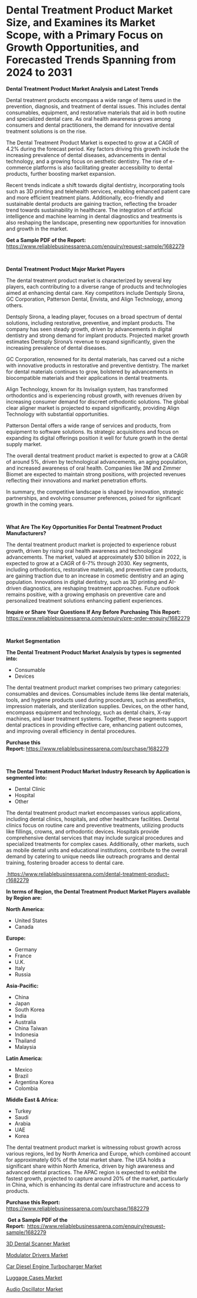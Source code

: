 <p><h1>Dental Treatment Product Market Size, and Examines its Market Scope, with a Primary Focus on Growth Opportunities, and Forecasted Trends Spanning from 2024 to 2031</h1></p><p><strong>Dental Treatment Product Market Analysis and Latest Trends</strong></p>
<p><p>Dental treatment products encompass a wide range of items used in the prevention, diagnosis, and treatment of dental issues. This includes dental consumables, equipment, and restorative materials that aid in both routine and specialized dental care. As oral health awareness grows among consumers and dental practitioners, the demand for innovative dental treatment solutions is on the rise.</p><p>The Dental Treatment Product Market is expected to grow at a CAGR of 4.2% during the forecast period. Key factors driving this growth include the increasing prevalence of dental diseases, advancements in dental technology, and a growing focus on aesthetic dentistry. The rise of e-commerce platforms is also facilitating greater accessibility to dental products, further boosting market expansion.</p><p>Recent trends indicate a shift towards digital dentistry, incorporating tools such as 3D printing and telehealth services, enabling enhanced patient care and more efficient treatment plans. Additionally, eco-friendly and sustainable dental products are gaining traction, reflecting the broader trend towards sustainability in healthcare. The integration of artificial intelligence and machine learning in dental diagnostics and treatments is also reshaping the landscape, presenting new opportunities for innovation and growth in the market.</p></p>
<p><strong>Get a Sample PDF of the Report:&nbsp;</strong> <a href="https://www.reliablebusinessarena.com/enquiry/request-sample/1682279?utm_campaign=1290&utm_medium=2&utm_source=Github&utm_content=ia&utm_term=01102024&utm_id=dental-treatment-product">https://www.reliablebusinessarena.com/enquiry/request-sample/1682279</a></p>
<p>&nbsp;</p>
<p><strong>Dental Treatment Product Major Market Players</strong></p>
<p><p>The dental treatment product market is characterized by several key players, each contributing to a diverse range of products and technologies aimed at enhancing dental care. Key competitors include Dentsply Sirona, GC Corporation, Patterson Dental, Envista, and Align Technology, among others.</p><p>Dentsply Sirona, a leading player, focuses on a broad spectrum of dental solutions, including restorative, preventive, and implant products. The company has seen steady growth, driven by advancements in digital dentistry and strong demand for implant products. Projected market growth estimates Dentsply Sirona’s revenue to expand significantly, given the increasing prevalence of dental diseases.</p><p>GC Corporation, renowned for its dental materials, has carved out a niche with innovative products in restorative and preventive dentistry. The market for dental materials continues to grow, bolstered by advancements in biocompatible materials and their applications in dental treatments.</p><p>Align Technology, known for its Invisalign system, has transformed orthodontics and is experiencing robust growth, with revenues driven by increasing consumer demand for discreet orthodontic solutions. The global clear aligner market is projected to expand significantly, providing Align Technology with substantial opportunities.</p><p>Patterson Dental offers a wide range of services and products, from equipment to software solutions. Its strategic acquisitions and focus on expanding its digital offerings position it well for future growth in the dental supply market.</p><p>The overall dental treatment product market is expected to grow at a CAGR of around 5%, driven by technological advancements, an aging population, and increased awareness of oral health. Companies like 3M and Zimmer Biomet are expected to maintain strong positions, with projected revenues reflecting their innovations and market penetration efforts.</p><p>In summary, the competitive landscape is shaped by innovation, strategic partnerships, and evolving consumer preferences, poised for significant growth in the coming years.</p></p>
<p>&nbsp;</p>
<p><strong>What Are The Key Opportunities For Dental Treatment Product Manufacturers?</strong></p>
<p><p>The dental treatment product market is projected to experience robust growth, driven by rising oral health awareness and technological advancements. The market, valued at approximately $30 billion in 2022, is expected to grow at a CAGR of 6-7% through 2030. Key segments, including orthodontics, restorative materials, and preventive care products, are gaining traction due to an increase in cosmetic dentistry and an aging population. Innovations in digital dentistry, such as 3D printing and AI-driven diagnostics, are reshaping treatment approaches. Future outlook remains positive, with a growing emphasis on preventive care and personalized treatment solutions enhancing patient experiences.</p></p>
<p><strong>Inquire or Share Your Questions If Any Before Purchasing This Report:</strong> <a href="https://www.reliablebusinessarena.com/enquiry/pre-order-enquiry/1682279?utm_campaign=1290&utm_medium=2&utm_source=Github&utm_content=ia&utm_term=01102024&utm_id=dental-treatment-product">https://www.reliablebusinessarena.com/enquiry/pre-order-enquiry/1682279</a></p>
<p>&nbsp;</p>
<p><strong>Market Segmentation</strong></p>
<p><strong>The Dental Treatment Product Market Analysis by types is segmented into:</strong></p>
<p><ul><li>Consumable</li><li>Devices</li></ul></p>
<p><p>The dental treatment product market comprises two primary categories: consumables and devices. Consumables include items like dental materials, tools, and hygiene products used during procedures, such as anesthetics, impression materials, and sterilization supplies. Devices, on the other hand, encompass equipment and technology, such as dental chairs, X-ray machines, and laser treatment systems. Together, these segments support dental practices in providing effective care, enhancing patient outcomes, and improving overall efficiency in dental procedures.</p></p>
<p><strong>Purchase this Report:&nbsp;</strong><a href="https://www.reliablebusinessarena.com/purchase/1682279?utm_campaign=1290&utm_medium=2&utm_source=Github&utm_content=ia&utm_term=01102024&utm_id=dental-treatment-product">https://www.reliablebusinessarena.com/purchase/1682279</a></p>
<p>&nbsp;</p>
<p><strong>The Dental Treatment Product Market Industry Research by Application is segmented into:</strong></p>
<p><ul><li>Dental Clinic</li><li>Hospital</li><li>Other</li></ul></p>
<p><p>The dental treatment product market encompasses various applications, including dental clinics, hospitals, and other healthcare facilities. Dental clinics focus on routine care and preventive treatments, utilizing products like fillings, crowns, and orthodontic devices. Hospitals provide comprehensive dental services that may include surgical procedures and specialized treatments for complex cases. Additionally, other markets, such as mobile dental units and educational institutions, contribute to the overall demand by catering to unique needs like outreach programs and dental training, fostering broader access to dental care.</p></p>
<p><a href="https://www.reliablebusinessarena.com/dental-treatment-product-r1682279?utm_campaign=1290&utm_medium=2&utm_source=Github&utm_content=ia&utm_term=01102024&utm_id=dental-treatment-product">&nbsp;https://www.reliablebusinessarena.com/dental-treatment-product-r1682279</a></p>
<p><strong>In terms of Region, the Dental Treatment Product Market Players available by Region are:</strong></p>
<p>
    <p> <strong> North America: </strong>
        <ul>
            <li>United States</li>
            <li>Canada</li>
        </ul>
        </p> 
    <p> <strong> Europe: </strong>
        <ul>
            <li>Germany</li>
            <li>France</li>
            <li>U.K.</li>
            <li>Italy</li>
            <li>Russia</li>
        </ul>
        </p> 
    <p> <strong> Asia-Pacific: </strong>
        <ul>
            <li>China</li>
            <li>Japan</li>
            <li>South Korea</li>
            <li>India</li>
            <li>Australia</li>
            <li>China Taiwan</li>
            <li>Indonesia</li>
            <li>Thailand</li>
            <li>Malaysia</li>
        </ul>
        </p> 
    <p> <strong> Latin America: </strong>
        <ul>
            <li>Mexico</li>
            <li>Brazil</li>
            <li>Argentina Korea</li>
            <li>Colombia</li>
        </ul>
        </p> 
    <p> <strong> Middle East & Africa: </strong>
        <ul>
            <li>Turkey</li>
            <li>Saudi</li>
            <li>Arabia</li>
            <li>UAE</li>
            <li>Korea</li>
        </ul>
    </p>
    </p>
<p><p>The dental treatment product market is witnessing robust growth across various regions, led by North America and Europe, which combined account for approximately 60% of the total market share. The USA holds a significant share within North America, driven by high awareness and advanced dental practices. The APAC region is expected to exhibit the fastest growth, projected to capture around 20% of the market, particularly in China, which is enhancing its dental care infrastructure and access to products.</p></p>
<p><strong>Purchase this Report: </strong><a href="https://www.reliablebusinessarena.com/purchase/1682279?utm_campaign=1290&utm_medium=2&utm_source=Github&utm_content=ia&utm_term=01102024&utm_id=dental-treatment-product">https://www.reliablebusinessarena.com/purchase/1682279</a></p>
<p>&nbsp;<strong>Get a Sample PDF of the Report:&nbsp;&nbsp;</strong><a href="https://www.reliablebusinessarena.com/enquiry/request-sample/1682279?utm_campaign=1290&utm_medium=2&utm_source=Github&utm_content=ia&utm_term=01102024&utm_id=dental-treatment-product">https://www.reliablebusinessarena.com/enquiry/request-sample/1682279</a></p>
<p><strong></strong></p>
<p><p><a href="https://github.com/lylyparadise/Market-Research-Report-List-5/blob/main/3d-dental-scanner-market.md?utm_campaign=1290&utm_medium=2&utm_source=Github&utm_content=ia&utm_term=01102024&utm_id=dental-treatment-product">3D Dental Scanner Market</a></p><p><a href="https://www.linkedin.com/pulse/global-modulator-drivers-market-size-expected-experience-avwre?utm_campaign=1290&utm_medium=2&utm_source=Github&utm_content=ia&utm_term=01102024&utm_id=dental-treatment-product">Modulator Drivers Market</a></p><p><a href="https://medium.com/@vanessa.grant665567/car-diesel-engine-turbocharger-market-trends-focusing-on-car-diesel-engine-turbocharger-market-98c7a1c17a4c?postPublishedType=repub&utm_campaign=1290&utm_medium=2&utm_source=Github&utm_content=ia&utm_term=01102024&utm_id=dental-treatment-product">Car Diesel Engine Turbocharger Market</a></p><p><a href="https://www.linkedin.com/pulse/what-growth-opportunities-challenges-luggage-cases-market-zymolyase-u6vkc?utm_campaign=1290&utm_medium=2&utm_source=Github&utm_content=ia&utm_term=01102024&utm_id=dental-treatment-product">Luggage Cases Market</a></p><p><a href="https://issuu.com/reportprime-2/docs/audio-oscillator-market-size-2030.p_b0249a418df63e?utm_campaign=1290&utm_medium=2&utm_source=Github&utm_content=ia&utm_term=01102024&utm_id=dental-treatment-product">Audio Oscillator Market</a></p></p>